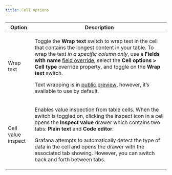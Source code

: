 ```yaml
---
title: Cell options
---
```


<!-- prettier-ignore-start -->
| Option | Description |
| ------ | ----------- |
| Wrap text | <p>Toggle the **Wrap text** switch to wrap text in the cell that contains the longest content in your table. To wrap the text _in a specific column only_, use a **Fields with name** [field override](https://grafana.com/docs/grafana/<GRAFANA_VERSION>/panels-visualizations/configure-overrides/), select the **Cell options > Cell type** override property, and toggle on the **Wrap text** switch.</p><p>Text wrapping is in [public preview](https://grafana.com/docs/release-life-cycle/#public-preview), however, it’s available to use by default.</p> |
| Cell value inspect | <p>Enables value inspection from table cells. When the switch is toggled on, clicking the inspect icon in a cell opens the **Inspect value** drawer which contains two tabs: **Plain text** and **Code editor**.</p><p>Grafana attempts to automatically detect the type of data in the cell and opens the drawer with the associated tab showing. However, you can switch back and forth between tabs.</p> |
<!-- prettier-ignore-end -->
